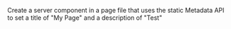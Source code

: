 Create a server component in a page file that uses the static Metadata API to set a title of "My Page" and a description of "Test"
